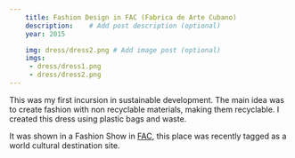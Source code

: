 ```yaml
---
    title: Fashion Design in FAC (Fabrica de Arte Cubano)
    description:    # Add post description (optional)
    year: 2015

    img: dress/dress2.png # Add image post (optional)
    imgs:
     - dress/dress1.png
     - dress/dress2.png
---
```




This was my first incursion in sustainable development. The main idea was to create fashion with non recyclable materials, making them recyclable. I created this dress using plastic bags and waste.



It was shown in a Fashion Show in [FAC](http://www.fac.cu/), this place was recently tagged as a world cultural destination site. 
